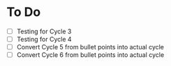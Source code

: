 # To Do

* [ ] Testing for Cycle 3
* [ ] Testing for Cycle 4
* [ ] Convert Cycle 5 from bullet points into actual cycle
* [ ] Convert Cycle 6 from bullet points into actual cycle&#x20;
